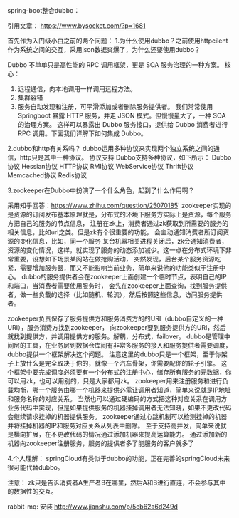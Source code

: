 spring-boot整合dubbo：

引用文章：
https://www.bysocket.com/?p=1681

首先作为入门级小白之前的两个问题：
1.为什么使用dubbo？之前使用httpcilent作为系统之间的交互，采用json数据爽爆了，为什么还要使用dubbo？

Dubbo 不单单只是高性能的 RPC 调用框架，更是 SOA 服务治理的一种方案。
核心：
1. 远程通信，向本地调用一样调用远程方法。
2. 集群容错
3. 服务自动发现和注册，可平滑添加或者删除服务提供者。
我们常常使用 Springboot 暴露 HTTP 服务，并走 JSON 模式。但慢慢量大了，一种 SOA 的治理方案。
这样可以暴露出 Dubbo 服务接口，提供给 Dubbo 消费者进行 RPC 调用。下面我们详解下如何集成 Dubbo。

2.dubbo和http有关系吗？
dubbo运用多种协议来实现两个独立系统之间的通信，http只是其中一种协议。
协议支持
Dubbo支持多种协议，如下所示：
    Dubbo协议
    Hessian协议
    HTTP协议
    RMI协议
    WebService协议
    Thrift协议
    Memcached协议
    Redis协议
    
3.zookeeper在Dubbo中扮演了一个什么角色，起到了什么作用啊？

采用知乎回答：https://www.zhihu.com/question/25070185'
zookeeper实现的是资源的订阅发布基本原理就是，分布式的环境下服务方实际上是资源，每个服务方把自己的服务的节点信息，
注册在zk上，消费者通过zk获取到所需要的服务的相关信息，比如url之类。但是zk有个很重要的功能，
会主动通知消费者所订阅资源的变化信息，比如，同一个服务 某台机器相关进程关闭后，zk会通知消费者，
资源的变化情况，这样，就实现了服务的动态添加减少。这一点在分布式环境下非常重要，设想如下场景某网站在做抢购活动，
突然发现，后台某个服务资源吃紧，需要增加服务器，而又不能影响当前业务，简单来说他的功能类似于注册中心。
dubbo的服务提供者会在zookeeper上面创建一个临时节点，表明自己的IP和端口，当消费者需要使用服务时，
会先在zookeeper上面查询，找到服务提供者，做一些负载的选择（比如随机、轮流），然后按照这些信息，访问服务提供者。

zookeeper负责保存了服务提供方和服务消费方的的URI（dubbo自定义的一种URI），服务消费方找到zookeeper，
向zookeeper要到服务提供方的URI，然后就找到提供方，并调用提供方的服务。解耦，分布式，failover。
dubbo是管理中间层的工具，在业务层到数据仓库间有非常多服务的接入和服务提供者需要调度，dubbo提供一个框架解决这个问题。
注意这里的dubbo只是一个框架，至于你架子上放什么是完全取决于你的，就像一个汽车骨架，你需要配你的轮子引擎。
这个框架中要完成调度必须要有一个分布式的注册中心，储存所有服务的元数据，你可以用zk，也可以用别的，只是大家都用zk。
zookeeper用来注册服务和进行负载均衡，哪一个服务由哪一个机器来提供必需让调用者知道，简单来说就是IP地址和服务名称的对应关系。
当然也可以通过硬编码的方式把这种对应关系在调用方业务代码中实现，但是如果提供服务的机器挂掉调用者无法知晓，如果不更改代码会继续请求挂掉的机器提供服务。
zookeeper通过心跳机制可以检测挂掉的机器并将挂掉机器的IP和服务对应关系从列表中删除。
至于支持高并发，简单来说就是横向扩展，在不更改代码的情况通过添加机器来提高运算能力。
通过添加新的机器向zookeeper注册服务，服务的提供者多了能服务的客户就多了

4.个人理解：
springCloud有类似于dubbo的功能，正在完善的springCloud未来很可能代替dubbo。

注意：
zk只是告诉消费者A生产者B在哪里，然后A和B进行直连，不会参与其中的数据性的交互。


rabbit-mq:
安装
http://www.jianshu.com/p/5eb62a6d249d
